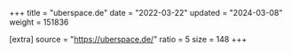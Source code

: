 +++
title = "uberspace.de"
date = "2022-03-22"
updated = "2024-03-08"
weight = 151836

[extra]
source = "https://uberspace.de/"
ratio = 5
size = 148
+++
